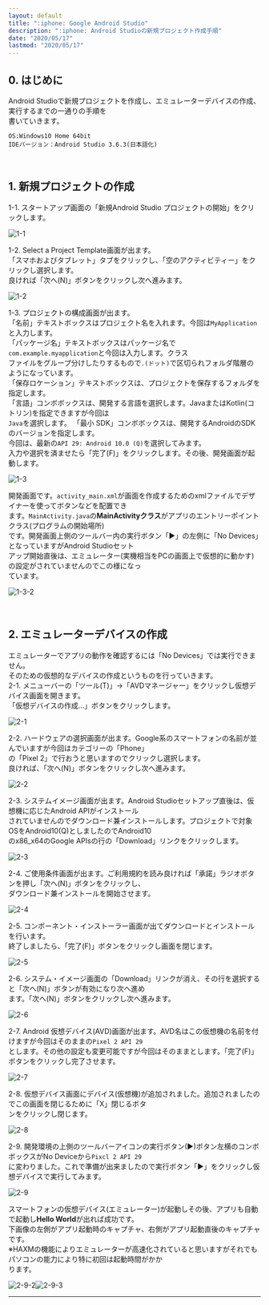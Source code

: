 ```yaml
---
layout: default
title: ":iphone: Google Android Studio"
description: ":iphone: Android Studioの新規プロジェクト作成手順"
date: "2020/05/17"
lastmod: "2020/05/17"
---
```


## 0. はじめに

Android Studioで新規プロジェクトを作成し、エミュレーターデバイスの作成、実行するまでの一通りの手順を  
書いていきます。

    OS:Windows10 Home 64bit
    IDEバージョン：Android Studio 3.6.3(日本語化)

<br />

## 1. 新規プロジェクトの作成

1-1. スタートアップ画面の「新規Android Studio プロジェクトの開始」をクリックします。  

![1-1](NewProject/new1s.png)  

1-2. Select a Project Template画面が出ます。  
「スマホおよびタブレット」タブをクリックし、「空のアクティビティー」をクリックし選択します。  
良ければ「次へ(N)」ボタンをクリックし次へ進みます。  

![1-2](NewProject/new2s.png)  

1-3. プロジェクトの構成画面が出ます。  
「名前」テキストボックスはプロジェクト名を入れます。今回は`MyApplication`と入力します。  
「パッケージ名」テキストボックスはパッケージ名で`com.example.myapplication`と今回は入力します。クラス  
ファイルをグループ分けしたりするもので`.(ドット)`で区切られフォルダ階層のようになっています。  
「保存ロケーション」テキストボックスは、プロジェクトを保存するフォルダを指定します。  
「言語」コンボボックスは、開発する言語を選択します。JavaまたはKotlin(コトリン)を指定できますが今回は  
`Java`を選択します。
「最小 SDK」コンボボックスは、開発するAndroidのSDKのバージョンを指定します。  
今回は、最新の`API 29: Android 10.0 (Q)`を選択してみます。  
入力や選択を済ませたら「完了(F)」をクリックします。その後、開発画面が起動します。  

![1-3](NewProject/new3s.png)  

開発画面です。`activity_main.xml`が画面を作成するためのxmlファイルでデザイナーを使ってボタンなどを配置でき  
ます。`MainActivity.java`の**MainActivityクラス**がアプリのエントリーポイントクラス(プログラムの開始場所)  
です。開発画面上側のツールバー内の実行ボタン「▶」の左側に「No Devices」となっていますがAndroid Studioセット  
アップ開始直後は、エミュレーター(実機相当をPCの画面上で仮想的に動かす)の設定がされていませんのでこの様になっ  
ています。  

![1-3-2](NewProject/new4s.png)  

<br />

## 2. エミュレーターデバイスの作成

エミュレーターでアプリの動作を確認するには「No Devices」では実行できません。  
そのための仮想的なデバイスの作成というものを行っていきます。  
2-1. メニューバーの「ツール(T)」→「AVDマネージャー」をクリックし仮想デバイス画面を開きます。  
「仮想デバイスの作成...」ボタンをクリックします。  

![2-1](NewProject/new5.png)  

2-2. ハードウェアの選択画面が出ます。Google系のスマートフォンの名前が並んでいますが今回はカテゴリーの「Phone」  
の「Pixel 2」で行おうと思いますのでクリックし選択します。  
良ければ、「次へ(N)」ボタンをクリックし次へ進みます。  

![2-2](NewProject/new6s.png)  

2-3. システムイメージ画面が出ます。Android Studioセットアップ直後は、仮想機に応じたAndroid APIがインストール  
されていませんのでダウンロード兼インストールします。プロジェクトで対象OSをAndroid10(Q)としましたのでAndroid10  
のx86_x64のGoogle APIsの行の「Download」リンクをクリックします。  

![2-3](NewProject/new7s.png)  

2-4. ご使用条件画面が出ます。ご利用規約を読み良ければ「承諾」ラジオボタンを押し「次へ(N)」ボタンをクリックし、  
ダウンロード兼インストールを開始させます。  

![2-4](NewProject/new8s.png)  

2-5. コンポーネント・インストーラー画面が出てダウンロードとインストールを行います。  
終了しましたら、「完了(F)」ボタンをクリックし画面を閉じます。  

![2-5](NewProject/new9s.png)  

2-6. システム・イメージ画面の「Download」リンクが消え、その行を選択すると「次へ(N)」ボタンが有効になり次へ進め  
ます。「次へ(N)」ボタンをクリックし次へ進みます。  

![2-6](NewProject/new10s.png)  

2-7. Android 仮想デバイス(AVD)画面が出ます。AVD名はこの仮想機の名前を付けますが今回はそのままの`Pixel 2 API 29`  
とします。その他の設定も変更可能ですが今回はそのままとします。「完了(F)」ボタンをクリックし完了させます。  

![2-7](NewProject/new11s.png)  

2-8. 仮想デバイス画面にデバイス(仮想機)が追加されました。追加されましたのでこの画面を閉じるために「X」閉じるボタ  
ンをクリックし閉じます。  

![2-8](NewProject/new12s.png)  

2-9. 開発環境の上側のツールバーアイコンの実行ボタン(▶)ボタン左横のコンボボックスがNo Deviceから`Pixcl 2 API 29`  
に変わりました。これで準備が出来ましたので実行ボタン「▶」をクリックし仮想デバイスで実行してみます。  

![2-9](NewProject/new13.png)  

スマートフォンの仮想デバイス(エミュレーター)が起動しその後、アプリも自動で起動し**Hello World**が出れば成功です。  
下画像の左側がアプリ起動時のキャプチャ、右側がアプリ起動直後のキャプチャです。  
※HAXMの機能によりエミュレーターが高速化されていると思いますがそれでもパソコンの能力により特に初回は起動時間がかか  
ります。

![2-9-2](NewProject/new14s.png)![2-9-3](NewProject/new15s.png)  

* * *
